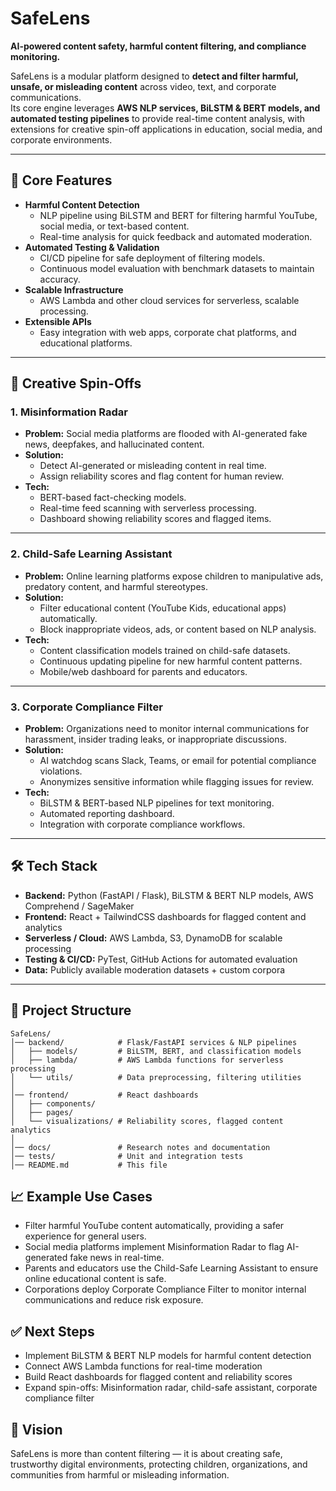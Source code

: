 # SafeLens

**AI-powered content safety, harmful content filtering, and compliance monitoring.**

SafeLens is a modular platform designed to **detect and filter harmful, unsafe, or misleading content** across video, text, and corporate communications.  
Its core engine leverages **AWS NLP services, BiLSTM & BERT models, and automated testing pipelines** to provide real-time content analysis, with extensions for creative spin-off applications in education, social media, and corporate environments.

---

## 🚀 Core Features
- **Harmful Content Detection**  
  - NLP pipeline using BiLSTM and BERT for filtering harmful YouTube, social media, or text-based content.  
  - Real-time analysis for quick feedback and automated moderation.  
- **Automated Testing & Validation**  
  - CI/CD pipeline for safe deployment of filtering models.  
  - Continuous model evaluation with benchmark datasets to maintain accuracy.  
- **Scalable Infrastructure**  
  - AWS Lambda and other cloud services for serverless, scalable processing.  
- **Extensible APIs**  
  - Easy integration with web apps, corporate chat platforms, and educational platforms.  

---

## 🌟 Creative Spin-Offs

### 1. **Misinformation Radar**
- **Problem:** Social media platforms are flooded with AI-generated fake news, deepfakes, and hallucinated content.  
- **Solution:**  
  - Detect AI-generated or misleading content in real time.  
  - Assign reliability scores and flag content for human review.  
- **Tech:**  
  - BERT-based fact-checking models.  
  - Real-time feed scanning with serverless processing.  
  - Dashboard showing reliability scores and flagged items.  

---

### 2. **Child-Safe Learning Assistant**
- **Problem:** Online learning platforms expose children to manipulative ads, predatory content, and harmful stereotypes.  
- **Solution:**  
  - Filter educational content (YouTube Kids, educational apps) automatically.  
  - Block inappropriate videos, ads, or content based on NLP analysis.  
- **Tech:**  
  - Content classification models trained on child-safe datasets.  
  - Continuous updating pipeline for new harmful content patterns.  
  - Mobile/web dashboard for parents and educators.  

---

### 3. **Corporate Compliance Filter**
- **Problem:** Organizations need to monitor internal communications for harassment, insider trading leaks, or inappropriate discussions.  
- **Solution:**  
  - AI watchdog scans Slack, Teams, or email for potential compliance violations.  
  - Anonymizes sensitive information while flagging issues for review.  
- **Tech:**  
  - BiLSTM & BERT-based NLP pipelines for text monitoring.  
  - Automated reporting dashboard.  
  - Integration with corporate compliance workflows.  

---

## 🛠️ Tech Stack
- **Backend:** Python (FastAPI / Flask), BiLSTM & BERT NLP models, AWS Comprehend / SageMaker  
- **Frontend:** React + TailwindCSS dashboards for flagged content and analytics  
- **Serverless / Cloud:** AWS Lambda, S3, DynamoDB for scalable processing  
- **Testing & CI/CD:** PyTest, GitHub Actions for automated evaluation  
- **Data:** Publicly available moderation datasets + custom corpora  

---

## 📂 Project Structure
```plaintext
SafeLens/
│── backend/            # Flask/FastAPI services & NLP pipelines
│   ├── models/         # BiLSTM, BERT, and classification models
│   ├── lambda/         # AWS Lambda functions for serverless processing
│   └── utils/          # Data preprocessing, filtering utilities
│
│── frontend/           # React dashboards
│   ├── components/
│   ├── pages/
│   └── visualizations/ # Reliability scores, flagged content analytics
│
│── docs/               # Research notes and documentation
│── tests/              # Unit and integration tests
│── README.md           # This file
```

## 📈 Example Use Cases
- Filter harmful YouTube content automatically, providing a safer experience for general users.
- Social media platforms implement Misinformation Radar to flag AI-generated fake news in real-time.
- Parents and educators use the Child-Safe Learning Assistant to ensure online educational content is safe.
- Corporations deploy Corporate Compliance Filter to monitor internal communications and reduce risk exposure.

## ✅ Next Steps
- Implement BiLSTM & BERT NLP models for harmful content detection
- Connect AWS Lambda functions for real-time moderation
- Build React dashboards for flagged content and reliability scores
- Expand spin-offs: Misinformation radar, child-safe assistant, corporate compliance filter

## 🔮 Vision
SafeLens is more than content filtering — it is about creating safe, trustworthy digital environments, protecting children, organizations, and communities from harmful or misleading information.
